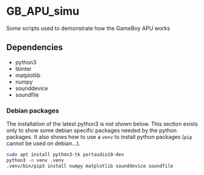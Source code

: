 # GB_APU_simu
Some scripts used to demonstrate how the GameBoy APU works

## Dependencies

- python3
- tkinter
- matplotlib
- numpy
- sounddevice
- soundfile

### Debian packages

The installation of the latest python3 is not shown below.
This section exists only to show some debian specific packages needed by the python packages.
It also shows how to use a `venv` to install python packages
(`pip` cannot be used on debian...).

```sh
sudo apt install python3-tk portaudio19-dev
python3 -m venv .venv
.venv/bin/pip3 install numpy matplotlib sounddevice soundfile
```

